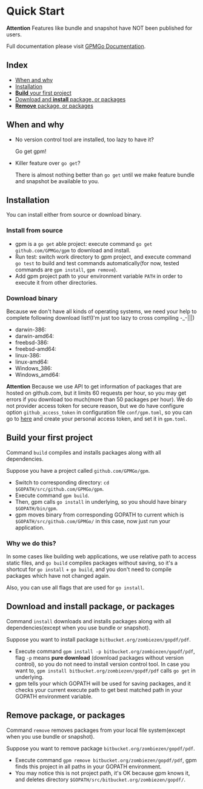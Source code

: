 # Quick Start

**Attention** Features like bundle and snapshot have NOT been published for users.

Full documentation please visit [GPMGo Documentation]().

## Index

- [When and why](#when-and-why)
- [Installation](#installation)
- [ **Build** your first project](#build-your-first-project)
- [ Download and **install** package, or packages](#download-and-install-package,-or-packages)
- [ **Remove** package, or packages](#remove-package,-or-packages)

## When and why

- No version control tool are installed, too lazy to have it? 
	
	Go get gpm!

- Killer feature over `go get`? 

	There is almost nothing better than `go get` until we make feature bundle and snapshot be available to you.

	

## Installation

You can install either from source or download binary. 

### Install from source

- gpm is a `go get` able project: execute command `go get github.com/GPMGo/gpm` to download and install.
- Run test: switch work directory to gpm project, and execute command `go test` to build and test commands automatically(for now, tested commands are `gpm install`, `gpm remove`).
- Add gpm project path to your environment variable `PATH` in order to execute it from other directories.

### Download binary

Because we don't have all kinds of operating systems, we need your help to complete following download list!(I'm just too lazy to cross compiling -_-|||)

- darwin-386:
- darwin-amd64:
- freebsd-386:
- freebsd-amd64:
- linux-386:
- linux-amd64:
- Windows_386:
- Windows_amd64:

**Attention** Because we use API to get information of packages that are hosted on github.com, but it limits 60 requests per hour, so you may get errors if you download too much(more than 50 packages per hour). We do not provider access token for secure reason, but we do have configure option `github_access_token` in configuration file `conf/gpm.toml`, so you can go to [here](https://github.com/settings/applications) and create your personal access token, and set it in `gpm.toml`.

## Build your first project

Command `build` compiles and installs packages along with all dependencies.

Suppose you have a project called `github.com/GPMGo/gpm`.

- Switch to corresponding directory: `cd $GOPATH/src/github.com/GPMGo/gpm`.
- Execute command `gpm build`.
- Then, gpm calls `go install` in underlying, so you should have binary `$GOPATH/bin/gpm`.
- gpm moves binary from corresponding GOPATH to current which is `$GOPATH/src/github.com/GPMGo/` in this case, now just run your application.

### Why we do this?

In some cases like building web applications, we use relative path to access static files, and `go build` compiles packages without saving, so it's a shortcut for `go install` + `go build`, and you don't need to compile packages which have not changed again.

Also, you can use all flags that are used for `go install`.

## Download and install package, or packages

Command `install` downloads and installs packages along with all dependencies(except when you use bundle or snapshot).

Suppose you want to install package `bitbucket.org/zombiezen/gopdf/pdf`.

- Execute command `gpm install -p bitbucket.org/zombiezen/gopdf/pdf`, flag `-p` means **pure download** (download packages without version control), so you do not need to install version control tool. In case you want to, `gpm install bitbucket.org/zombiezen/gopdf/pdf` calls `go get` in underlying.
- gpm tells your which GOPATH will be used for saving packages, and it checks your current execute path to get best matched path in your GOPATH environment variable.

## Remove package, or packages

Command `remove` removes packages from your local file system(except when you use bundle or snapshot).

Suppose you want to remove package `bitbucket.org/zombiezen/gopdf/pdf`.

- Execute command `gpm remove bitbucket.org/zombiezen/gopdf/pdf`, gpm finds this project in all paths in your GOPATH environment.
- You may notice this is not project path, it's OK because gpm knows it, and deletes directory `$GOPATH/src/bitbucket.org/zombiezen/gopdf/`.